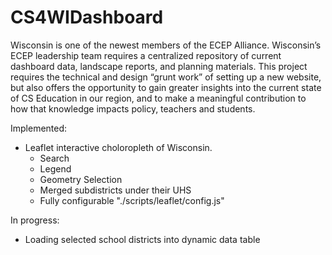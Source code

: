 # CS4WIDashboard

Wisconsin is one of the newest members of the ECEP Alliance. Wisconsin’s ECEP leadership team requires a centralized repository of current dashboard data, landscape reports, and planning materials. This project requires the technical and design “grunt work” of setting up a new website, but also offers the opportunity to gain greater insights into the current state of CS Education in our region, and to make a meaningful contribution to how that knowledge impacts policy, teachers and students.

Implemented:
- Leaflet interactive choloropleth of Wisconsin.
	- Search
	- Legend
	- Geometry Selection
	- Merged subdistricts under their UHS
	- Fully configurable "./scripts/leaflet/config.js"

In progress:
- Loading selected school districts into dynamic data table

